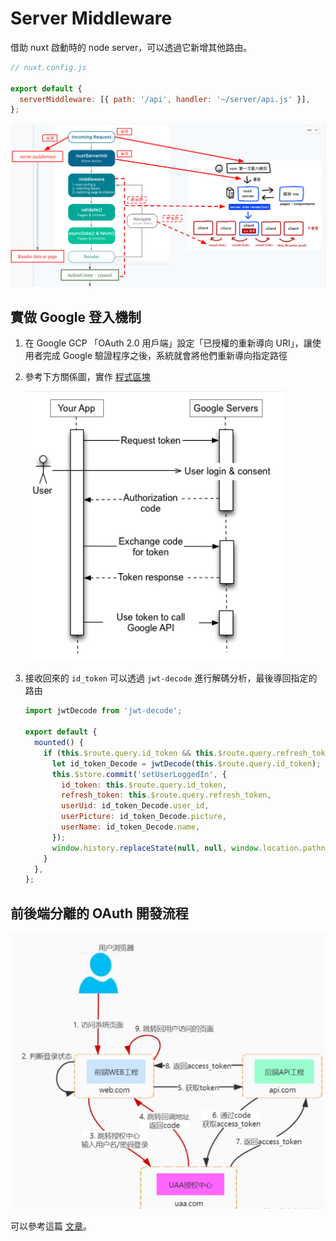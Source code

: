 # Server Middleware

借助 nuxt 啟動時的 node server，可以透過它新增其他路由。

```js
// nuxt.config.js

export default {
  serverMiddleware: [{ path: '/api', handler: '~/server/api.js' }],
};
```

![server middleware](./images/server-middleware.PNG)

## 實做 Google 登入機制

1. 在 Google GCP 「OAuth 2.0 用戶端」設定「已授權的重新導向 URI」，讓使用者完成 Google 驗證程序之後，系統就會將他們重新導向指定路徑

1. 參考下方關係圖，實作 [程式區塊](https://gitlab.com/linche0859/nuxt-course/-/blob/master/server/auth.js)

   ![google login](./images/google-login.PNG)

1. 接收回來的 `id_token` 可以透過 `jwt-decode` 進行解碼分析，最後導回指定的路由

   ```js
   import jwtDecode from 'jwt-decode';

   export default {
     mounted() {
       if (this.$route.query.id_token && this.$route.query.refresh_token) {
         let id_token_Decode = jwtDecode(this.$route.query.id_token);
         this.$store.commit('setUserLoggedIn', {
           id_token: this.$route.query.id_token,
           refresh_token: this.$route.query.refresh_token,
           userUid: id_token_Decode.user_id,
           userPicture: id_token_Decode.picture,
           userName: id_token_Decode.name,
         });
         window.history.replaceState(null, null, window.location.pathname);
       }
     },
   };
   ```

## 前後端分離的 OAuth 開發流程

![oauth](./images/oauth.PNG)

可以參考這篇 [文章](https://zhuanlan.zhihu.com/p/122482859)。
